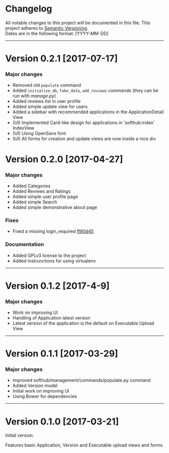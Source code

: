 # Changelog
All notable changes to this project will be documented in this file. This
project adheres to [Semantic Versioning](http://semver.org/).  
Dates are in the following format: [YYYY-MM-DD]

---

# Version 0.2.1 [2017-07-17]

### Major changes

- Removed old `populate` command
- Added `initialize_db`, `fake_data`, `add_reviews` commands (they can be run
  with _manage.py_)
- Added reviews list in user profile
- Added simple update view for users
- Added a sidebar with recommended applications in the ApplicationDetail View  
- (UI) Implemented Card-like design for applications in 'softhub:index' IndexView
- (UI) Using OpenSans font
- (UI) All forms for creation and update views are now inside a nice div

# Version 0.2.0 [2017-04-27]

### Major changes

- Added Categories
- Added Reviews and Ratings
- Added simple user profile page
- Added simple Search
- Added simple demonstrative about page

### Fixes
- Fixed a missing login_required [ff80d45](https://gitlab.com/davcri91/softhub-site/commit/ff80d45450ec7b2c20bf28fa3b9e7539a745da06)

### Documentation
- Added GPLv3 license to the project
- Added instrunctions for using virtualenv

---

# Version 0.1.2 [2017-4-9]

### Major changes
- Work on improving UI
- Handling of Application latest version
- Latest version of the application is the default on Executable Upload View

---

# Version 0.1.1 [2017-03-29]

### Major changes
- Improved softhub/management/commands/populate.py command
- Added Version model
- Initial work on improving UI
- Using Bower for dependencies

---

# Version 0.1.0 [2017-03-21]
Initial version.

Features basic Application, Version and Executable upload views and forms.
